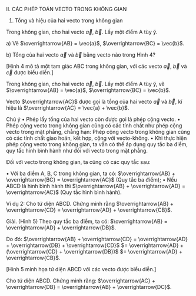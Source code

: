 II. CÁC PHÉP TOÁN VECTO TRONG KHÔNG GIAN

1. Tổng và hiệu của hai vecto trong không gian

Trong không gian, cho hai vecto $\vec{a}$, $\vec{b}$. Lấy một điểm A tùy ý.

a) Vẽ $\overrightarrow{AB} = \vec{a}$, $\overrightarrow{BC} = \vec{b}$.

b) Tổng của hai vecto $\vec{a}$ và $\vec{b}$ bằng vecto nào trong Hình 4?

[Hình 4 mô tả một tam giác ABC trong không gian, với các vecto $\vec{a}$, $\vec{b}$ và $\vec{c}$ được biểu diễn.]

Trong không gian, cho hai vecto $\vec{a}$, $\vec{b}$. Lấy một điểm A tùy ý, vẽ $\overrightarrow{AB} = \vec{a}$, $\overrightarrow{BC} = \vec{b}$.

Vecto $\overrightarrow{AC}$ được gọi là tổng của hai vecto $\vec{a}$ và $\vec{b}$, kí hiệu là $\overrightarrow{AC} = \vec{a} + \vec{b}$.

Chú ý
• Phép lấy tổng của hai vecto còn được gọi là phép cộng vecto.
• Phép cộng vecto trong không gian cũng có các tính chất như phép cộng vecto trong mặt phẳng, chẳng hạn: Phép cộng vecto trong không gian cũng có các tính chất giao hoán, kết hợp, cộng với vecto-không.
• Khi thực hiện phép cộng vecto trong không gian, ta vẫn có thể áp dụng quy tắc ba điểm, quy tắc hình bình hành như đối với vecto trong mặt phẳng.

Đối với vecto trong không gian, ta cũng có các quy tắc sau:

• Với ba điểm A, B, C trong không gian, ta có: $\overrightarrow{AB} + \overrightarrow{BC} = \overrightarrow{AC}$ (Quy tắc ba điểm);
• Nếu ABCD là hình bình hành thì $\overrightarrow{AB} + \overrightarrow{AD} = \overrightarrow{AC}$ (Quy tắc hình bình hành).

Ví dụ 2: Cho tứ diện ABCD. Chứng minh rằng $\overrightarrow{AB} + \overrightarrow{CD} = \overrightarrow{AD} + \overrightarrow{CB}$.

Giải. (Hình 5)
Theo quy tắc ba điểm, ta có:
$\overrightarrow{AB} = \overrightarrow{AD} + \overrightarrow{DB}$.

Do đó:
$\overrightarrow{AB} + \overrightarrow{CD} = \overrightarrow{AD} + \overrightarrow{DB} + \overrightarrow{CD}$
$= \overrightarrow{AD} + (\overrightarrow{CD} + \overrightarrow{DB})$
$= \overrightarrow{AD} + \overrightarrow{CB}$.

[Hình 5 minh họa tứ diện ABCD với các vecto được biểu diễn.]

Cho tứ diện ABCD. Chứng minh rằng:
$\overrightarrow{AC} + \overrightarrow{DB} = \overrightarrow{AB} + \overrightarrow{DC}$.